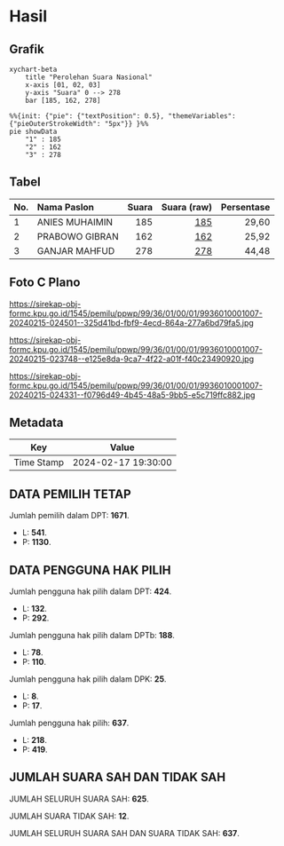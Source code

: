 # Hasil

## Grafik

```mermaid
xychart-beta
    title "Perolehan Suara Nasional"
    x-axis [01, 02, 03]
    y-axis "Suara" 0 --> 278
    bar [185, 162, 278]
```

```mermaid
%%{init: {"pie": {"textPosition": 0.5}, "themeVariables": {"pieOuterStrokeWidth": "5px"}} }%%
pie showData
    "1" : 185
    "2" : 162
    "3" : 278
```

## Tabel

| No. | Nama Paslon    | Suara | Suara (raw) | Persentase |
|:--- |:-------------- | -----:| -----------:| ----------:|
| 1   | ANIES MUHAIMIN | 185   | [185][p-1]  | 29,60      |
| 2   | PRABOWO GIBRAN | 162   | [162][p-2]  | 25,92      |
| 3   | GANJAR MAHFUD  | 278   | [278][p-3]  | 44,48      |


[p-1]: https://github.com/gigit-pemilu/pemilu-2024/blob/main/pilpres/hitung-suara/sub/99-luar-negeri/sub/36-den-haag-belanda/sub/01-den-haag-belanda/sub/0001-den-haag-belanda/sub/007-tps-005/sub/paslon-1.txt
[p-2]: https://github.com/gigit-pemilu/pemilu-2024/blob/main/pilpres/hitung-suara/sub/99-luar-negeri/sub/36-den-haag-belanda/sub/01-den-haag-belanda/sub/0001-den-haag-belanda/sub/007-tps-005/sub/paslon-2.txt
[p-3]: https://github.com/gigit-pemilu/pemilu-2024/blob/main/pilpres/hitung-suara/sub/99-luar-negeri/sub/36-den-haag-belanda/sub/01-den-haag-belanda/sub/0001-den-haag-belanda/sub/007-tps-005/sub/paslon-3.txt

## Foto C Plano

https://sirekap-obj-formc.kpu.go.id/1545/pemilu/ppwp/99/36/01/00/01/9936010001007-20240215-024501--325d41bd-fbf9-4ecd-864a-277a6bd79fa5.jpg

https://sirekap-obj-formc.kpu.go.id/1545/pemilu/ppwp/99/36/01/00/01/9936010001007-20240215-023748--e125e8da-9ca7-4f22-a01f-f40c23490920.jpg

https://sirekap-obj-formc.kpu.go.id/1545/pemilu/ppwp/99/36/01/00/01/9936010001007-20240215-024331--f0796d49-4b45-48a5-9bb5-e5c719ffc882.jpg


## Metadata

| Key        | Value               |
| ---------- | ------------------- |
| Time Stamp | 2024-02-17 19:30:00 |


## DATA PEMILIH TETAP

Jumlah pemilih dalam DPT: **1671**.
 * L: **541**.
 * P: **1130**.

## DATA PENGGUNA HAK PILIH

Jumlah pengguna hak pilih dalam DPT: **424**.
 * L: **132**.
 * P: **292**.

Jumlah pengguna hak pilih dalam DPTb: **188**.
 * L: **78**.
 * P: **110**.

Jumlah pengguna hak pilih dalam DPK: **25**.
 * L: **8**.
 * P: **17**.

Jumlah pengguna hak pilih: **637**.
 * L: **218**.
 * P: **419**.

## JUMLAH SUARA SAH DAN TIDAK SAH

JUMLAH SELURUH SUARA SAH: **625**.

JUMLAH SUARA TIDAK SAH: **12**.

JUMLAH SELURUH SUARA SAH DAN SUARA TIDAK SAH: **637**.


